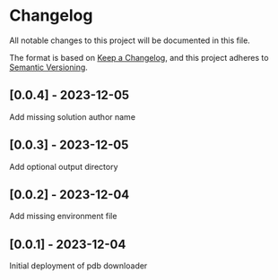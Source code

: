 # Changelog
All notable changes to this project will be documented in this file.

The format is based on [Keep a Changelog](https://keepachangelog.com/en/1.0.0/),
and this project adheres to [Semantic Versioning](https://semver.org/spec/v2.0.0.html).

## [0.0.4] - 2023-12-05
Add missing solution author name

## [0.0.3] - 2023-12-05
Add optional output directory

## [0.0.2] - 2023-12-04
Add missing environment file

## [0.0.1] - 2023-12-04
Initial deployment of pdb downloader
